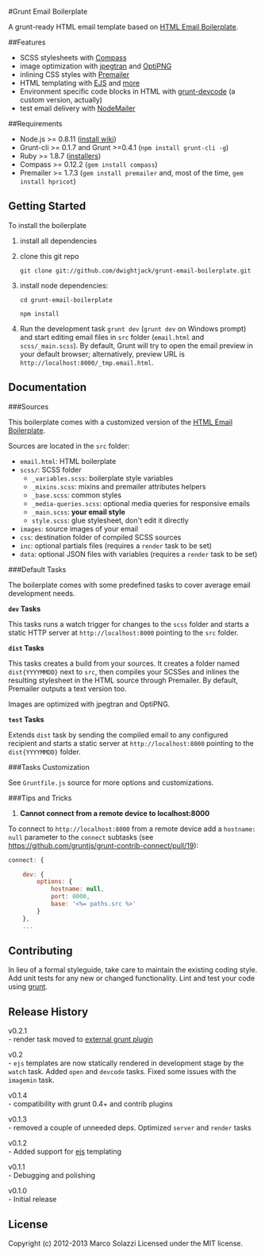#Grunt Email Boilerplate

A grunt-ready HTML email template based on [HTML Email Boilerplate](http://htmlemailboilerplate.com/).

##Features

* SCSS stylesheets with [Compass](http://compass-style.org/)
* image optimization with [jpegtran](http://jpegclub.org/jpegtran/) and [OptiPNG](http://optipng.sourceforge.net/)
* inlining CSS styles with [Premailer](http://premailer.dialect.ca/)
* HTML templating with [EJS](https://github.com/visionmedia/ejs) and [more](https://github.com/dwightjack/grunt-ejs-render) 
* Environment specific code blocks in HTML with [grunt-devcode](https://github.com/livedata/grunt-devcode) (a custom version, actually)
* test email delivery with [NodeMailer](https://github.com/andris9/Nodemailer)

##Requirements

* Node.js >= 0.8.11 ([install wiki](https://github.com/joyent/node/wiki/Installing-Node.js-via-package-manager))
* Grunt-cli >= 0.1.7 and Grunt >=0.4.1 (`npm install grunt-cli -g`)
* Ruby >= 1.8.7 ([installers](http://www.ruby-lang.org/en/downloads/))
* Compass >= 0.12.2 (`gem install compass`)
* Premailer >= 1.7.3 (`gem install premailer` and, most of the time, `gem install hpricot`)

## Getting Started

To install the boilerplate 

1. install all dependencies

2. clone this git repo

	`git clone git://github.com/dwightjack/grunt-email-boilerplate.git`

3. install node dependencies:
	
	`cd grunt-email-boilerplate`

	`npm install`

4. Run the development task `grunt dev` (`grunt dev` on Windows prompt) and start editing email files in `src` folder (`email.html` and `scss/_main.scss`). By default, Grunt will try to open the email preview in your default browser; alternatively, preview URL is `http://localhost:8000/_tmp.email.html`.

## Documentation


###Sources

This boilerplate comes with a customized version of the [HTML Email Boilerplate](http://htmlemailboilerplate.com/).

Sources are located in the `src` folder:

* `email.html`: HTML boilerplate
* `scss/`: SCSS folder
	* `_variables.scss`: boilerplate style variables
	* `_mixins.scss`: mixins and premailer attributes helpers 
	* `_base.scss`: common styles
	* `_media-queries.scss`: optional media queries for responsive emails
	* `_main.scss`: **your email style**
	* `style.scss`: glue stylesheet, don't edit it directly
* `images`: source images of your email
* `css`: destination folder of compiled SCSS sources
* `inc`: optional partials files (requires a `render` task to be set)
* `data`: optional JSON files with variables (requires a `render` task to be set)

###Default Tasks

The boilerplate comes with some predefined tasks to cover average email development needs.

**`dev` Tasks**

This tasks runs a watch trigger for changes to the `scss` folder and starts a static HTTP server at `http://localhost:8000` pointing to the `src` folder.

**`dist` Tasks**

This tasks creates a build from your sources. It creates a folder named `dist{YYYYMMDD}` next to `src`, then compiles your SCSSes and inlines the resulting stylesheet in the HTML source through Premailer. By default, Premailer outputs a text version too. 

Images are optimized with jpegtran and OptiPNG.

**`test` Tasks**

Extends `dist` task by sending the compiled email to any configured recipient and starts a static server at `http://localhost:8000` pointing to the `dist{YYYYMMDD}` folder.

###Tasks Customization

See `Gruntfile.js` source for more options and customizations.

###Tips and Tricks

1) **Cannot connect from a remote device to localhost:8000**

To connect to `http://localhost:8000` from a remote device add a `hostname: null` parameter to the `connect` subtasks (see https://github.com/gruntjs/grunt-contrib-connect/pull/19):

```javascript
connect: {

	dev: {
		options: {
			hostname: null,
			port: 8000,
			base: '<%= paths.src %>'
		}
	},
	...
```

## Contributing
In lieu of a formal styleguide, take care to maintain the existing coding style. Add unit tests for any new or changed functionality. Lint and test your code using [grunt](http://www.gruntjs.com).

## Release History
v0.2.1  
	- render task moved to [external grunt plugin](https://github.com/dwightjack/grunt-ejs-render)

v0.2  
	- `ejs` templates are now statically rendered in development stage by the `watch` task. Added `open` and `devcode` tasks. Fixed some issues with the `imagemin` task.

v0.1.4  
	- compatibility with grunt 0.4+ and contrib plugins

v0.1.3  
	- removed a couple of unneeded deps. Optimized `server` and `render` tasks

v0.1.2  
	- Added support for [ejs](https://github.com/visionmedia/ejs) templating

v0.1.1  
	- Debugging and polishing 

v0.1.0  
	- Initial release

## License
Copyright (c) 2012-2013 Marco Solazzi
Licensed under the MIT license.

